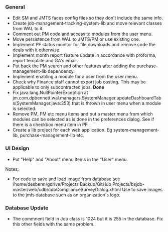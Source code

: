 ### General
- Edit SM and JMTS faces config files so they don't include the same info.
- Create job-management-tracking-system-lib and move relevant classes from WAL
  to it.
- Comment out PM code and access to modules from the user menu.
- Move persistence from WAL to JMTS/PM or use existing one.
- Implement PF status monitor for file downloads and remove code the deals with it otherwise.
- Implement month report feature update in accordance with proforma, report template
  and GA's email.
- Put back the PM search and other features after adding the purchase-management-lib dependency.
- Implement enabling a module for a user from the user menu.
- Check why Finance staff cannot export job costing. This may be applicable to only
  subcontracted jobs. **Done**
- Fix java.lang.NullPointerException
	at jm.com.dpbennett.wal.managers.SystemManager.updateDashboardTabs(SystemManager.java:353)
that is thrown in user menu when a module is selected.
- Remove PM, FM etc menu items and put a master menu from which modules can be selected as is 
done in the preferences dialog. See if there is a checkbox menu item in PF
- Create a lib project for each web application. Eg system-management-lib, 
purchase-management-lib etc.

### UI Design
- Put "Help" and "About" menu items in the "User" menu.

Notes:
* For code to save and load image from database see 
/home/desbenn/gdrive/Projects Backup/GitHub Projects/bsjdb-master/web/cdb/cdbComplianceSurveyDialog.xhtml
Use to save images to the jmts database such as an organization's logo.

### Database Update
- The commnent field in Job class is 1024 but it is 255 in the database. 
Fix this other fields with the same problem.

